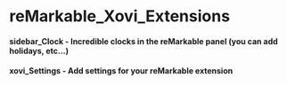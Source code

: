 # reMarkable_Xovi_Extensions

#### sidebar_Clock - Incredible clocks in the reMarkable panel (you can add holidays, etc...)
#### xovi_Settings - Add settings for your reMarkable extension
